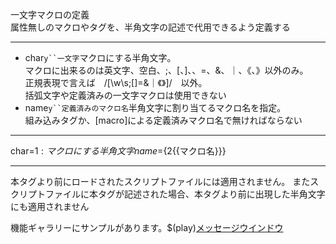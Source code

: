 一文字マクロの定義  
属性無しのマクロやタグを、半角文字の記述で代用できるよう定義する

***
- char`y``一文字`マクロにする半角文字。<br/>マクロに出来るのは英文字、空白、;、[、]、、=、&、｜、《、》以外のみ。<br/>正規表現で言えば　/[\w\s;[]=&｜《》]/　以外。<br/>括弧文字や定義済みの一文字マクロは使用できない
- name`y``定義済みのマクロ名`半角文字に割り当てるマクロ名を指定。<br/>組み込みタグか、[macro]による定義済みマクロ名で無ければならない

***
char=${1:マクロにする半角文字} name=${2{{マクロ名}}}

***
本タグより前にロードされたスクリプトファイルには適用されません。
またスクリプトファイルに本タグが記述された場合、本タグより前に出現した半角文字にも適用されません

機能ギャラリーにサンプルがあります。$(play)[メッセージウインドウ](https://famibee.github.io/SKYNovel_gallery/?cur=txt_back)
